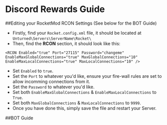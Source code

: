 # Discord Rewards Guide

##Editing your RocketMod RCON Settings (See below for the BOT Guide)

- Firstly, find your `Rocket.config.xml` file, it should be located at `Unturned\Servers\ServerName\Rocket\`
- Then, find the **RCON** section, it should look like this:
```
<RCON Enabled="true" Port="27115" Password="changeme" EnableMaxGlobalConnections="true" MaxGlobalConnections="10" EnableMaxLocalConnections="true" MaxLocalConnections="10" />
```
- Set `Enabled` to `true`.
- Set the `Port` to whatever you'd like, ensure your fire-wall rules are set to allow incomming connections from it.
- Set the `Password` to whatever you'd like.
- Set both `EnableMaxGlobalConnections` & `EnableMaxLocalConnections` to `True`.
- Set both `MaxGlobalConnections` & `MaxLocalConnections` to `9999`.
- Once you have done this, simply save the file and restart your Server.


##BOT Guide


